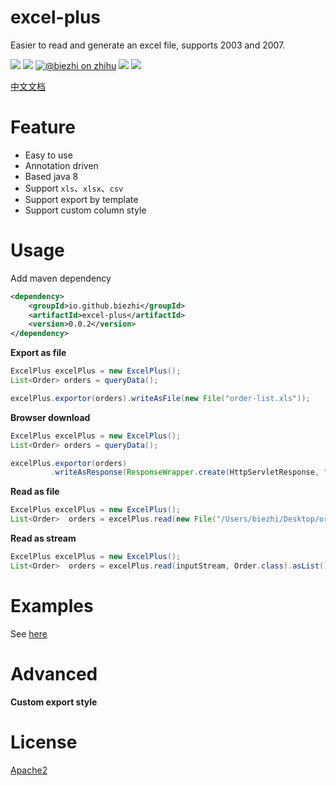 # excel-plus

Easier to read and generate an excel file, supports 2003 and 2007.

[![](https://img.shields.io/travis/biezhi/excel-plus.svg)](https://travis-ci.org/biezhi/excel-plus)
[![](https://img.shields.io/maven-central/v/io.github.biezhi/excel-plus.svg)](https://mvnrepository.com/artifact/io.github.biezhi/excel-plus)
[![@biezhi on zhihu](https://img.shields.io/badge/zhihu-%40biezhi-red.svg)](https://www.zhihu.com/people/biezhi)
[![](https://img.shields.io/badge/license-Apache2-FF0080.svg)](https://github.com/biezhi/excel-plus/blob/master/LICENSE)
[![](https://img.shields.io/github/followers/biezhi.svg?style=social&label=Follow%20Me)](https://github.com/biezhi)

<a href="https://biezhi.github.io/excel-plus/" target="_blank">中文文档</a>

# Feature

- Easy to use
- Annotation driven
- Based java 8
- Support `xls`、`xlsx`、`csv`
- Support export by template
- Support custom column style

# Usage

Add maven dependency

```xml
<dependency>
    <groupId>io.github.biezhi</groupId>
    <artifactId>excel-plus</artifactId>
    <version>0.0.2</version>
</dependency>
```

**Export as file**

```java
ExcelPlus excelPlus = new ExcelPlus();
List<Order> orders = queryData();

excelPlus.exportor(orders).writeAsFile(new File("order-list.xls"));
```

**Browser download**

```java
ExcelPlus excelPlus = new ExcelPlus();
List<Order> orders = queryData();

excelPlus.exportor(orders)
         .writeAsResponse(ResponseWrapper.create(HttpServletResponse, "order-list.xls"));
```

**Read as file**

```java
ExcelPlus excelPlus = new ExcelPlus();
List<Order>  orders = excelPlus.read(new File("/Users/biezhi/Desktop/order.xls"), Order.class).asList();
```

**Read as stream**

```java
ExcelPlus excelPlus = new ExcelPlus();
List<Order>  orders = excelPlus.read(inputStream, Order.class).asList();
```

# Examples

See [here](https://github.com/biezhi/excel-plus/tree/master/src/test/java/io/github/biezhi/excel/plus/Examples.java)

# Advanced

**Custom export style**

# License

[Apache2](https://github.com/biezhi/excel-plus/blob/master/LICENSE)